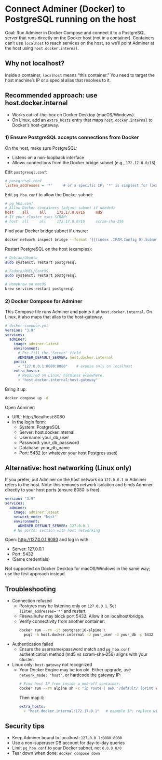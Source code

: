 # Connect Adminer (Docker) to PostgreSQL running on the host

Goal: Run Adminer in Docker Compose and connect it to a PostgreSQL server that runs directly on the Docker host (not in a container). Containers can’t use `localhost` to reach services on the host, so we’ll point Adminer at the host using `host.docker.internal`.

## Why not localhost?
Inside a container, `localhost` means “this container.” You need to target the host machine’s IP or a special alias that resolves to it.

## Recommended approach: use host.docker.internal
- Works out-of-the-box on Docker Desktop (macOS/Windows).
- On Linux, add an `extra_hosts` entry that maps `host.docker.internal` to Docker’s host-gateway.

### 1) Ensure PostgreSQL accepts connections from Docker
On the host, make sure PostgreSQL:
- Listens on a non-loopback interface
- Allows connections from the Docker bridge subnet (e.g., `172.17.0.0/16`)

Edit `postgresql.conf`:
```ini
# postgresql.conf
listen_addresses = '*'     # or a specific IP; '*' is simplest for localhost dev
```

Edit `pg_hba.conf` to allow the Docker subnet:
```conf
# pg_hba.conf
# Allow Docker containers (adjust subnet if needed)
host    all     all     172.17.0.0/16     md5
# If your cluster uses SCRAM:
# host  all     all     172.17.0.0/16     scram-sha-256
```

Find your Docker bridge subnet if unsure:
```bash
docker network inspect bridge --format '{{(index .IPAM.Config 0).Subnet}}'
```

Restart PostgreSQL on the host (examples):
```bash
# Debian/Ubuntu
sudo systemctl restart postgresql

# Fedora/RHEL/CentOS
sudo systemctl restart postgresql

# Homebrew on macOS
brew services restart postgresql
```

### 2) Docker Compose for Adminer
This Compose file runs Adminer and points it at `host.docker.internal`. On Linux, it also maps that alias to the host-gateway.

```yaml
# docker-compose.yml
version: "3.9"
services:
  adminer:
    image: adminer:latest
    environment:
      # Pre-fill the "Server" field
      ADMINER_DEFAULT_SERVER: host.docker.internal
    ports:
      - "127.0.0.1:8080:8080"    # expose only on localhost
    extra_hosts:
      # Required on Linux; harmless elsewhere.
      - "host.docker.internal:host-gateway"
```

Bring it up:
```bash
docker compose up -d
```

Open Adminer:
- URL: http://localhost:8080
- In the login form:
  - System: PostgreSQL
  - Server: host.docker.internal
  - Username: your_db_user
  - Password: your_db_password
  - Database: your_db_name
  - Port: 5432 (or whatever your host Postgres uses)

## Alternative: host networking (Linux only)
If you prefer, put Adminer on the host network so `127.0.0.1` in Adminer refers to the host. Note: this removes network isolation and binds Adminer directly to your host ports (ensure 8080 is free).

```yaml
version: "3.9"
services:
  adminer:
    image: adminer:latest
    network_mode: "host"
    environment:
      ADMINER_DEFAULT_SERVER: 127.0.0.1
    # No ports: section with host networking
```

Open: http://127.0.0.1:8080 and log in with:
- Server: 127.0.0.1
- Port: 5432
- (Same credentials)

Not supported on Docker Desktop for macOS/Windows in the same way; use the first approach instead.

## Troubleshooting
- Connection refused
  - Postgres may be listening only on `127.0.0.1`. Set `listen_addresses='*'` and restart.
  - Firewall/ufw may block port 5432. Allow it on localhost/bridge.
  - Verify connectivity from another container:
    ```bash
    docker run --rm -it postgres:16-alpine \
      psql -h host.docker.internal -U your_user -d your_db -p 5432
    ```
- Authentication failed
  - Ensure the username/password match and `pg_hba.conf` authentication method (md5 vs scram-sha-256) aligns with your cluster.
- Linux only: `host-gateway` not recognized
  - Your Docker Engine may be too old. Either upgrade, use `network_mode: "host"`, or hardcode the gateway IP:
    ```bash
    # Find host IP from inside a one-off container:
    docker run --rm alpine sh -c "ip route | awk '/default/ {print \$3}'"
    ```
    Then map it:
    ```yaml
    extra_hosts:
      - "host.docker.internal:172.17.0.1"   # example IP; replace with your gateway
    ```

## Security tips
- Keep Adminer bound to localhost: `127.0.0.1:8080:8080`
- Use a non-superuser DB account for day-to-day queries
- Limit `pg_hba.conf` to your Docker subnet, not `0.0.0.0/0`
- Tear down when done: `docker compose down`
